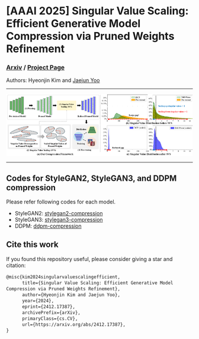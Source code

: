 # [AAAI 2025] Singular Value Scaling: Efficient Generative Model Compression via Pruned Weights Refinement

### [Arxiv](https://arxiv.org/abs/2412.17387) / [Project Page](https://hjinnkim.github.io/SVS_site/)

Authors: Hyeonjin Kim and [Jaejun Yoo](https://scholar.google.co.kr/citations?hl=en&user=7NBlQw4AAAAJ)

---
![imgs](assets/main_framework.png)

---

## Codes for StyleGAN2, StyleGAN3, and DDPM compression
Please refer following codes for each model.
- StyleGAN2: [stylegan2-compression](stylegan2-compression/)
- StyleGAN3: [stylegan3-compression](stylegan2-compression/)
- DDPM: [ddpm-compression](ddpm-compression/)

## Cite this work
If you found this repository useful, please consider giving a star and citation:
```
@misc{kim2024singularvaluescalingefficient,
      title={Singular Value Scaling: Efficient Generative Model Compression via Pruned Weights Refinement}, 
      author={Hyeonjin Kim and Jaejun Yoo},
      year={2024},
      eprint={2412.17387},
      archivePrefix={arXiv},
      primaryClass={cs.CV},
      url={https://arxiv.org/abs/2412.17387}, 
}
```

